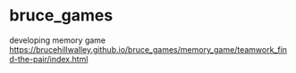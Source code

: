 # bruce_games
developing memory game
https://brucehillwalley.github.io/bruce_games/memory_game/teamwork_find-the-pair/index.html

